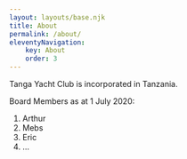 ```yaml
---
layout: layouts/base.njk
title: About
permalink: /about/
eleventyNavigation:
    key: About
    order: 3
---
```


Tanga Yacht Club is incorporated in Tanzania.

Board Members as at 1 July 2020:

1. Arthur
2. Mebs
3. Eric
4. ...


